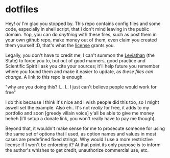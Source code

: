 
# dotfiles

Hey! o/ I'm glad you stopped by. This repo contains config files and some code,
especially in shell script, that I don't mind leaving in the public domain.
Yop, you can do *anything* with these files, such as post them in your own
github repo, make money out of them, even claim you created them yourself :D,
that's what the [license](UNLICENSE) grants you.

Legally, you don't have to credit me, I can't summon the [Leviathan][1] (the
State) to force you to, but out of good manners, good practice and Scientific
Spirit I ask you cite your sources; it'll help future you remember where you
found them and make it easier to update, as *these files can change*. A link to
this repo is enough.

[1]: https://en.wikipedia.org/wiki/Leviathan_(Hobbes_book)

"why are you doing this? I... I.. I just can't believe people would work for
free"

I do this because I think it's nice and I wish people did this too, so I might
aswell set the example. Also eh.. It's not _really_ for free, it adds to my
portfolio and soon [greedy villain voice] y'all be able to give me money heheh
(I'll setup a donate link, you won't really have to pay me though).

Beyond that, it wouldn't make sense for me to prosecute someone for using the
same set of options that I used, as option names and values in most cases are
predefined fixed strings. Why would I use a more restrictive license if I won't
be enforcing it? At that point its only purpose is to inform the author's
whishes to get credit, unauthorize commercial use, etc.


